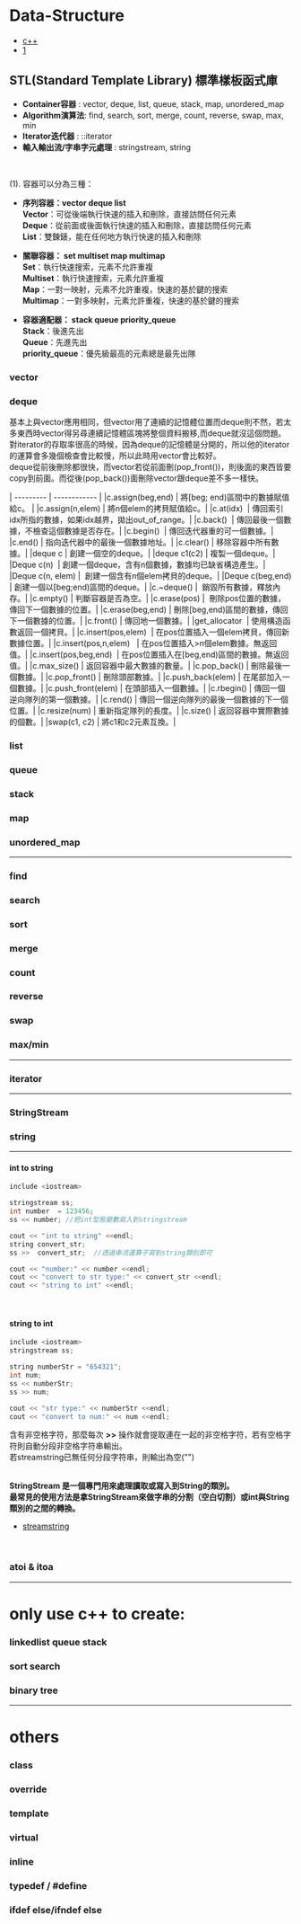 # Data-Structure

- [c++](http://www.cplusplus.com/reference/)
- [1](http://blog.csdn.net/longshengguoji/article/details/8550235)
## STL(Standard Template Library) 標準樣板函式庫
- **Container容器** : vector, deque, list, queue, stack, map, unordered_map
- **Algorithm演算法**: find, search, sort, merge, count, reverse, swap, max, min
- **Iterator迭代器** : ::iterator
- **輸入輸出流/字串字元處理** : stringstream, string
<br/>

(1).
容器可以分為三種：<br/>
- **序列容器：vector deque list**<br/>
  **Vector**：可從後端執行快速的插入和刪除，直接訪問任何元素<br/>
  **Deque**：從前面或後面執行快速的插入和刪除，直接訪問任何元素<br/>
  **List**：雙鍊錶，能在任何地方執行快速的插入和刪除<br/>

- **關聯容器： set multiset map multimap**<br/>
  **Set**：執行快速搜索，元素不允許重複<br/>
  **Multiset**：執行快速搜索，元素允許重複<br/>
  **Map**：一對一映射，元素不允許重複，快速的基於鍵的搜索<br/>
  **Multimap**：一對多映射，元素允許重複，快速的基於鍵的搜索<br/>

- **容器適配器： stack queue priority_queue**<br/>
  **Stack**：後進先出<br/>
  **Queue**：先進先出<br/>
  **priority_queue**：優先級最高的元素總是最先出隊<br/>

### vector

### deque
基本上與vector應用相同，但vector用了連續的記憶體位置而deque則不然，若太多東西時vector得另尋連續記憶體區塊將整個資料搬移,而deque就沒這個問題。<br/>
對iterator的存取率很高的時候，因為deque的記憶體是分開的，所以他的iterator的運算會多幾個檢查會比較慢，所以此時用vector會比較好。<br/>
deque從前後刪除都很快，而vector若從前面刪(pop_front())，則後面的東西皆要copy到前面。而從後(pop_back())面刪除vector跟deque差不多一樣快。 <br/>

| ---------  | ------------ |
|c.assign(beg,end)  | 將[beg; end)區間中的數據賦值給c。 |
|c.assign(n,elem)  | 將n個elem的拷貝賦值給c。|
|c.at(idx)  |  傳回索引idx所指的數據，如果idx越界，拋出out_of_range。|
|c.back()  |  傳回最後一個數據，不檢查這個數據是否存在。|
|c.begin()  |  傳回迭代器重的可一個數據。|
|c.end()  |  指向迭代器中的最後一個數據地址。|
|c.clear()  |  移除容器中所有數據。|
|deque<Elem> c  |  創建一個空的deque。|
|deque<Elem> c1(c2)  |  複製一個deque。|
|Deque<Elem> c(n)  |  創建一個deque，含有n個數據，數據均已缺省構造產生。|
|Deque<Elem> c(n, elem)  |  創建一個含有n個elem拷貝的deque。|
|Deque<Elem> c(beg,end)  |  創建一個以[beg;end)區間的deque。|
|c.~deque<Elem>()  |  銷毀所有數據，釋放內存。|
|c.empty()  |  判斷容器是否為空。|
|c.erase(pos)  |  刪除pos位置的數據，傳回下一個數據的位置。|
|c.erase(beg,end)  |  刪除[beg,end)區間的數據，傳回下一個數據的位置。|
|c.front()  |  傳回地一個數據。|
|get_allocator  |  使用構造函數返回一個拷貝。|
|c.insert(pos,elem)  |  在pos位置插入一個elem拷貝，傳回新數據位置。|
|c.insert(pos,n,elem)   |  在pos位置插入>n個elem數據。無返回值。|
|c.insert(pos,beg,end)  |  在pos位置插入在[beg,end)區間的數據。無返回值。|
|c.max_size()  |  返回容器中最大數據的數量。|
|c.pop_back()  |  刪除最後一個數據。|
|c.pop_front() |  刪除頭部數據。|
|c.push_back(elem)  |  在尾部加入一個數據。|
|c.push_front(elem)  |  在頭部插入一個數據。|
|c.rbegin()  |  傳回一個逆向隊列的第一個數據。|
|c.rend()  |  傳回一個逆向隊列的最後一個數據的下一個位置。|
|c.resize(num)  |  重新指定隊列的長度。|
|c.size()  |  返回容器中實際數據的個數。|
|swap(c1, c2)  |  將c1和c2元素互換。|


### list

### queue

### stack

### map

### unordered_map

---

### find

### search

### sort

### merge

### count

### reverse

### swap

### max/min

---

### iterator

---


### StringStream

### string

---

#### int to string
```C++
include <iostream>

stringstream ss;
int number  = 123456;
ss << number; //把int型態變數寫入到stringstream

cout << "int to string" <<endl;
string convert_str;
ss >>  convert_str;  //透過串流運算子寫到string類別即可

cout << "number:" << number <<endl;
cout << "convert to str type:" << convert_str <<endl;
cout << "string to int" <<endl;
```
<br/>

#### string to int
```C++
include <iostream>
stringstream ss;

string numberStr = "654321";
int num;
ss << numberStr; 
ss >> num;

cout << "str type:" << numberStr <<endl;
cout << "convert to num:" << num <<endl;
```

含有非空格字符，那麼每次 **>>** 操作就會提取連在一起的非空格字符，若有空格字符則自動分段非空格字符串輸出。<br/>
若streamstring已無任何分段字符串，則輸出為空("") <br/>
<br/>

**StringStream 是一個專門用來處理讀取或寫入到String的類別。<br/>**
**最常見的使用方法是拿StringStream來做字串的分割（空白切割）或int與String類別的之間的轉換。<br/>**
- [streamstring](https://dotblogs.com.tw/v6610688/2013/11/08/cplusplus_stringstream_int_and_string_convert_and_clear)

<br/>

### atoi & itoa

---

# only use c++ to create: 

### linkedlist queue stack

### sort search

### binary tree



---

# others

### class

### override

### template

### virtual

### inline

### typedef / #define

### ifdef else/ifndef else





